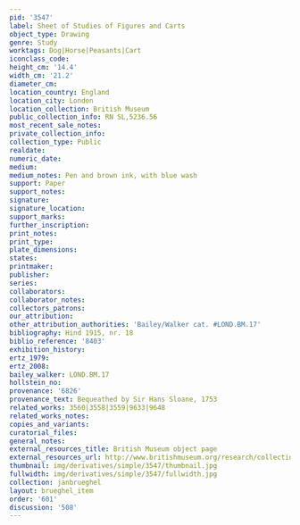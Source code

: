 ```yaml
---
pid: '3547'
label: Sheet of Studies of Figures and Carts
object_type: Drawing
genre: Study
worktags: Dog|Horse|Peasants|Cart
iconclass_code:
height_cm: '14.4'
width_cm: '21.2'
diameter_cm:
location_country: England
location_city: London
location_collection: British Museum
public_collection_info: RN SL,5236.56
most_recent_sale_notes:
private_collection_info:
collection_type: Public
realdate:
numeric_date:
medium:
medium_notes: Pen and brown ink, with blue wash
support: Paper
support_notes:
signature:
signature_location:
support_marks:
further_inscription:
print_notes:
print_type:
plate_dimensions:
states:
printmaker:
publisher:
series:
collaborators:
collaborator_notes:
collectors_patrons:
our_attribution:
other_attribution_authorities: 'Bailey/Walker cat. #LOND.BM.17'
bibliography: Hind 1915, nr. 18
biblio_reference: '8403'
exhibition_history:
ertz_1979:
ertz_2008:
bailey_walker: LOND.BM.17
hollstein_no:
provenance: '6826'
provenance_text: Bequeathed by Sir Hans Sloane, 1753
related_works: 3560|3558|3559|9633|9648
related_works_notes:
copies_and_variants:
curatorial_files:
general_notes:
external_resources_title: British Museum object page
external_resources_url: http://www.britishmuseum.org/research/collection_online/collection_object_details.aspx
thumbnail: img/derivatives/simple/3547/thumbnail.jpg
fullwidth: img/derivatives/simple/3547/fullwidth.jpg
collection: janbrueghel
layout: brueghel_item
order: '601'
discussion: '508'
---
```


